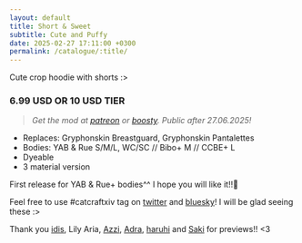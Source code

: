 ```yaml
---
layout: default
title: Short & Sweet
subtitle: Cute and Puffy
date: 2025-02-27 17:11:00 +0300
permalink: /catalogue/:title/
---
```


Cute crop hoodie with shorts :>

### 6.99 USD OR 10 USD TIER
> *Get the mod at [patreon] or [boosty]. Public after 27.06.2025!*

- Replaces: Gryphonskin Breastguard, Gryphonskin Pantalettes
- Bodies: YAB & Rue S/M/L, WC/SC // Bibo+ M // CCBE+ L
- Dyeable
- 3 material version

First release for YAB & Rue+ bodies^^ I hope you will like it!!🌺

Feel free to use #catcraftxiv tag on [twitter] and [bluesky]! I will be glad seeing these :>

Thank you [idis], Lily Aria, [Azzi], [Adra], [haruhi] and [Saki] for previews!! <3

[//]: # (Comments & links:)

[//]: # (Download links:)
[patreon]: https://www.patreon.com/posts/short-sweet-123225079
[boosty]: https://boosty.to/miaumori/posts/beb69cad-7517-488d-a688-5d1e2f1f98b3
[heliosphere]: https://heliosphere.app/mod/0amwsy6y8h6x79tbwmvcy1pkw4

[//]: # (Static links for referencing, same for all releases)
[//]: # (Lovely people <3)
[idis]: https://x.com/idisxiv
[Azzi]: https://x.com/AzziXiko
[Adra]: https://x.com/yourfav_vierelf
[haruhi]: https://x.com/haruhixiv
[Saki]: https://x.com/PhotosmithSaki
[Ellie]: https://x.com/Ellieffxiv

[//]: # (Social profiles:)
[twitter]: https://x.com/hashtag/catcraftxiv
[bluesky]: https://bsky.app/hashtag/catcraftxiv